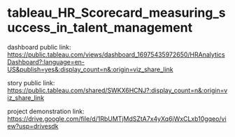 # tableau_HR_Scorecard_measuring_success_in_talent_management


dashboard public link: https://public.tableau.com/views/dashboard_16975435972650/HRAnalyticsDashboard?:language=en-US&publish=yes&:display_count=n&:origin=viz_share_link


story public link: https://public.tableau.com/shared/SWKX6HCNJ?:display_count=n&:origin=viz_share_link


project demonstration link: https://drive.google.com/file/d/1RbUMTjMdSZtA7x4yXq6jWxCLxb10gqeo/view?usp=drivesdk 
